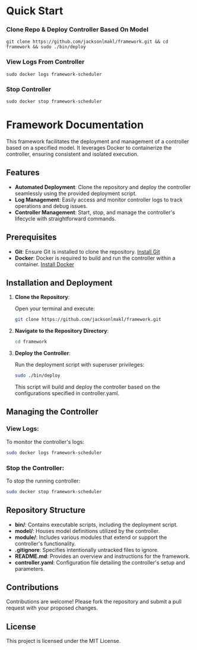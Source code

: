 # Quick Start
### Clone Repo & Deploy Controller Based On Model
``` git clone https://github.com/jacksonlmakl/framework.git && cd framework && sudo ./bin/deploy ```
### View Logs From Controller
``` sudo docker logs framework-scheduler ```
### Stop Controller
``` sudo docker stop framework-scheduler ```






# Framework Documentation

This framework facilitates the deployment and management of a controller based on a specified model. It leverages Docker to containerize the controller, ensuring consistent and isolated execution.

## Features

- **Automated Deployment**: Clone the repository and deploy the controller seamlessly using the provided deployment script.
- **Log Management**: Easily access and monitor controller logs to track operations and debug issues.
- **Controller Management**: Start, stop, and manage the controller's lifecycle with straightforward commands.

## Prerequisites

- **Git**: Ensure Git is installed to clone the repository. [Install Git](https://git-scm.com/book/en/v2/Getting-Started-Installing-Git)
- **Docker**: Docker is required to build and run the controller within a container. [Install Docker](https://docs.docker.com/get-docker/)

## Installation and Deployment

1. **Clone the Repository**:

   Open your terminal and execute:

   ```bash
   git clone https://github.com/jacksonlmakl/framework.git
   ```

2. **Navigate to the Repository Directory**:

   ```bash
   cd framework
   ```

3. **Deploy the Controller**:

   Run the deployment script with superuser privileges:

   ```bash
   sudo ./bin/deploy
   ```

   This script will build and deploy the controller based on the configurations specified in controller.yaml.

## Managing the Controller

### View Logs:

To monitor the controller's logs:

```bash
sudo docker logs framework-scheduler
```

### Stop the Controller:

To stop the running controller:

```bash
sudo docker stop framework-scheduler
```

## Repository Structure

- **bin/**: Contains executable scripts, including the deployment script.
- **model/**: Houses model definitions utilized by the controller.
- **module/**: Includes various modules that extend or support the controller's functionality.
- **.gitignore**: Specifies intentionally untracked files to ignore.
- **README.md**: Provides an overview and instructions for the framework.
- **controller.yaml**: Configuration file detailing the controller's setup and parameters.

## Contributions

Contributions are welcome! Please fork the repository and submit a pull request with your proposed changes.

## License

This project is licensed under the MIT License.
